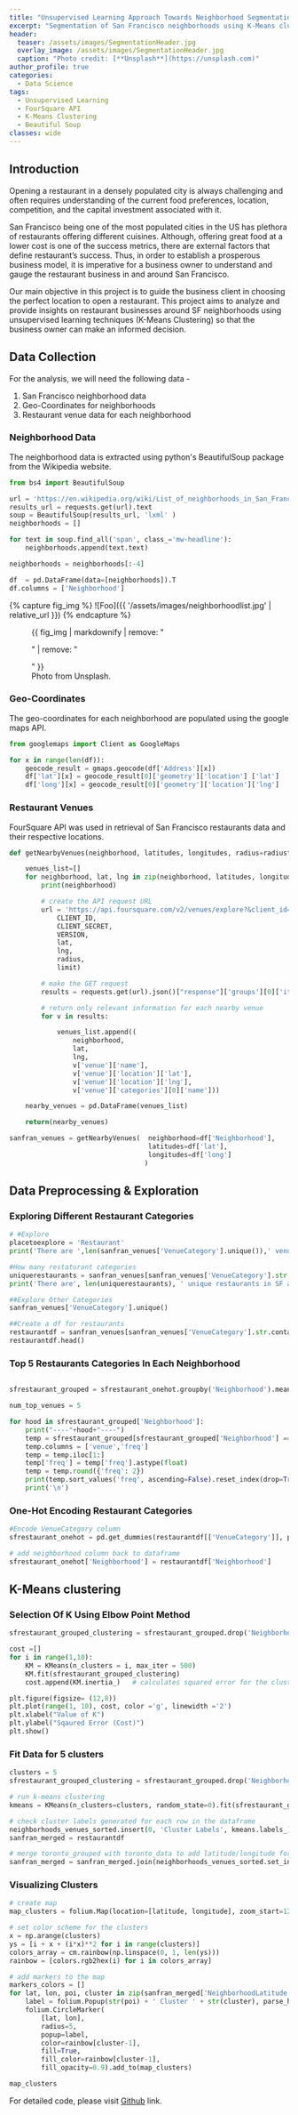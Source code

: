 ```yaml
---
title: "Unsupervised Learning Approach Towards Neighborhood Segmentation"
excerpt: "Segmentation of San Francisco neighborhoods using K-Means clustering and FourSquare API"
header:
  teaser: /assets/images/SegmentationHeader.jpg
  overlay_image: /assets/images/SegmentationHeader.jpg
  caption: "Photo credit: [**Unsplash**](https://unsplash.com)"
author_profile: true
categories:
  - Data Science
tags:
  - Unsupervised Learning
  - FourSquare API
  - K-Means Clustering
  - Beautiful Soup
classes: wide
---
```


## Introduction

Opening a restaurant in a densely populated city is always challenging and often requires understanding of the current food preferences, location, competition, and the capital investment associated with it.

San Francisco being one of the most populated cities in the US has plethora of restaurants offering different cuisines. Although, offering great food at a lower cost is one of the success metrics, there are external factors that define restaurant’s success. Thus, in order to establish a prosperous business model, it is imperative for a business owner to understand and gauge the restaurant business in and around San Francisco.

Our main objective in this project is to guide the business client in choosing the perfect location to open a restaurant. This project aims to analyze and provide insights on restaurant businesses around SF neighborhoods using unsupervised learning techniques (K-Means Clustering) so that the business owner can make an informed decision.

## Data Collection

For the analysis, we will need the following data -

1. San Francisco neighborhood data
2. Geo-Coordinates for neighborhoods
3. Restaurant venue data for each neighborhood


### Neighborhood Data

The neighborhood data is extracted using python's BeautifulSoup package from the Wikipedia website.

``` python
from bs4 import BeautifulSoup

url = 'https://en.wikipedia.org/wiki/List_of_neighborhoods_in_San_Francisco'
results_url = requests.get(url).text
soup = BeautifulSoup(results_url, 'lxml' )
neighborhoods = []

for text in soup.find_all('span', class_='mw-headline'):
    neighborhoods.append(text.text)

neighborhoods = neighborhoods[:-4]

df  = pd.DataFrame(data=[neighborhoods]).T
df.columns = ['Neighborhood']
```

{% capture fig_img %}
![Foo]({{ '/assets/images/neighborhoodlist.jpg' | relative_url }})
{% endcapture %}

<figure>
  {{ fig_img | markdownify | remove: "<p>" | remove: "</p>" }}
  <figcaption>Photo from Unsplash.</figcaption>
</figure>

### Geo-Coordinates

The geo-coordinates for each neighborhood are populated using the google maps API.

``` python
from googlemaps import Client as GoogleMaps

for x in range(len(df)):
    geocode_result = gmaps.geocode(df['Address'][x])
    df['lat'][x] = geocode_result[0]['geometry']['location'] ['lat']
    df['long'][x] = geocode_result[0]['geometry']['location']['lng']
```

### Restaurant Venues

FourSquare API was used in retrieval of San Francisco restaurants data and their respective locations.

``` python
def getNearbyVenues(neighborhood, latitudes, longitudes, radius=radiustoexplore):

    venues_list=[]
    for neighborhood, lat, lng in zip(neighborhood, latitudes, longitudes):
        print(neighborhood)

        # create the API request URL
        url = 'https://api.foursquare.com/v2/venues/explore?&client_id={}&client_secret={}&v={}&ll={},{}&radius={}&limit={}'.format(
            CLIENT_ID,
            CLIENT_SECRET,
            VERSION,
            lat,
            lng,
            radius,
            limit)

        # make the GET request
        results = requests.get(url).json()["response"]['groups'][0]['items']

        # return only relevant information for each nearby venue
        for v in results:

            venues_list.append((
                neighborhood,
                lat,
                lng,
                v['venue']['name'],
                v['venue']['location']['lat'],
                v['venue']['location']['lng'],  
                v['venue']['categories'][0]['name']))

    nearby_venues = pd.DataFrame(venues_list)

    return(nearby_venues)

sanfran_venues = getNearbyVenues(  neighborhood=df['Neighborhood'],
                                   latitudes=df['lat'],
                                   longitudes=df['long']
                                  )

```

## Data Preprocessing & Exploration

### Exploring Different Restaurant Categories
```python
# #Explore
placetoexplore = 'Restaurant'
print('There are ',len(sanfran_venues['VenueCategory'].unique()),' venue categories around San Francisco')

#How many restaturant categories
uniquerestaurants = sanfran_venues[sanfran_venues['VenueCategory'].str.contains('{}'.format(placetoexplore))]['VenueCategory'].unique().tolist()
print('There are', len(uniquerestaurants), ' unique restaurants in SF area')

##Explore Other Categories
sanfran_venues['VenueCategory'].unique()

##Create a df for restaurants
restaurantdf = sanfran_venues[sanfran_venues['VenueCategory'].str.contains('{}'.format(placetoexplore))]
restaurantdf.head()
```
### Top 5 Restaurants Categories In Each Neighborhood

```python

sfrestaurant_grouped = sfrestaurant_onehot.groupby('Neighborhood').mean().reset_index()

num_top_venues = 5

for hood in sfrestaurant_grouped['Neighborhood']:
    print("----"+hood+"----")
    temp = sfrestaurant_grouped[sfrestaurant_grouped['Neighborhood'] == hood].T.reset_index()
    temp.columns = ['venue','freq']
    temp = temp.iloc[1:]
    temp['freq'] = temp['freq'].astype(float)
    temp = temp.round({'freq': 2})
    print(temp.sort_values('freq', ascending=False).reset_index(drop=True).head(num_top_venues))
    print('\n')
```
### One-Hot Encoding Restaurant Categories

```python
#Encode VenueCategory column
sfrestaurant_onehot = pd.get_dummies(restaurantdf[['VenueCategory']], prefix="", prefix_sep="")

# add neighborhood column back to dataframe
sfrestaurant_onehot['Neighborhood'] = restaurantdf['Neighborhood']
```

## K-Means clustering

### Selection Of K Using Elbow Point Method

```python
sfrestaurant_grouped_clustering = sfrestaurant_grouped.drop('Neighborhood', 1)

cost =[]
for i in range(1,10):
    KM = KMeans(n_clusters = i, max_iter = 500)
    KM.fit(sfrestaurant_grouped_clustering)
    cost.append(KM.inertia_)   # calculates squared error for the clustered points

plt.figure(figsize= (12,8))
plt.plot(range(1, 10), cost, color ='g', linewidth ='2')
plt.xlabel("Value of K")
plt.ylabel("Sqaured Error (Cost)")
plt.show()

```

### Fit Data for 5 clusters

```python
clusters = 5
sfrestaurant_grouped_clustering = sfrestaurant_grouped.drop('Neighborhood', 1)

# run k-means clustering
kmeans = KMeans(n_clusters=clusters, random_state=0).fit(sfrestaurant_grouped_clustering)

# check cluster labels generated for each row in the dataframe
neighborhoods_venues_sorted.insert(0, 'Cluster Labels', kmeans.labels_)
sanfran_merged = restaurantdf

# merge toronto_grouped with toronto_data to add latitude/longitude for each neighborhood
sanfran_merged = sanfran_merged.join(neighborhoods_venues_sorted.set_index('Neighborhood'), on='Neighborhood')
```
### Visualizing Clusters

```python
# create map
map_clusters = folium.Map(location=[latitude, longitude], zoom_start=12)

# set color scheme for the clusters
x = np.arange(clusters)
ys = [i + x + (i*x)**2 for i in range(clusters)]
colors_array = cm.rainbow(np.linspace(0, 1, len(ys)))
rainbow = [colors.rgb2hex(i) for i in colors_array]

# add markers to the map
markers_colors = []
for lat, lon, poi, cluster in zip(sanfran_merged['NeighborhoodLatitude'], sanfran_merged['NeighborhoodLongitude'], sanfran_merged['Neighborhood'], sanfran_merged['Cluster Labels']):
    label = folium.Popup(str(poi) + ' Cluster ' + str(cluster), parse_html=True)
    folium.CircleMarker(
        [lat, lon],
        radius=5,
        popup=label,
        color=rainbow[cluster-1],
        fill=True,
        fill_color=rainbow[cluster-1],
        fill_opacity=0.9).add_to(map_clusters)

map_clusters
```


For detailed code, please visit [Github]() link.
